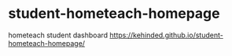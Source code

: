# student-hometeach-homepage
hometeach student dashboard
https://kehinded.github.io/student-hometeach-homepage/

